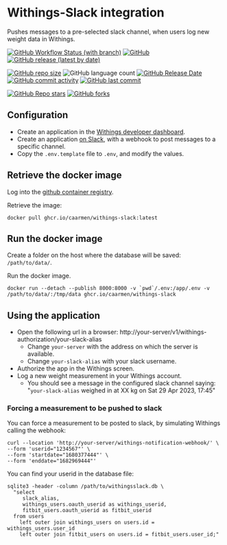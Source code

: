 # Withings-Slack integration

Pushes messages to a pre-selected slack channel, when users log new weight data in Withings.

[![GitHub Workflow Status (with branch)](https://img.shields.io/github/actions/workflow/status/caarmen/withings-slack/check.yml)](https://github.com/caarmen/withings-slack/actions/workflows/check.yml?query=branch%3Amain)
[![GitHub](https://img.shields.io/github/license/caarmen/withings-slack)](https://github.com/caarmen/withings-slack/blob/main/LICENSE)
[![GitHub release (latest by date)](https://img.shields.io/github/v/release/caarmen/withings-slack)](https://github.com/caarmen/withings-slack/releases)

[![GitHub repo size](https://img.shields.io/github/repo-size/caarmen/withings-slack)](https://github.com/caarmen/withings-slack/archive/refs/heads/main.zip)
![GitHub language count](https://img.shields.io/github/languages/count/caarmen/withings-slack)
[![GitHub Release Date](https://img.shields.io/github/release-date/caarmen/withings-slack)](https://github.com/caarmen/withings-slack/releases)
[![GitHub commit activity](https://img.shields.io/github/commit-activity/m/caarmen/withings-slack)](https://github.com/caarmen/withings-slack/commits/main)
[![GitHub last commit](https://img.shields.io/github/last-commit/caarmen/withings-slack)](https://github.com/caarmen/withings-slack/commits/main)

[![GitHub Repo stars](https://img.shields.io/github/stars/caarmen/withings-slack?style=social)](https://github.com/caarmen/withings-slack/stargazers)
[![GitHub forks](https://img.shields.io/github/forks/caarmen/withings-slack?style=social)](https://github.com/caarmen/withings-slack/forks)

## Configuration

* Create an application in the [Withings developer dashboard](https://developer.withings.com/dashboard/).
* Create an application [on Slack](https://api.slack.com/apps), with a webhook to post messages to a specific channel.
* Copy the `.env.template` file to `.env`, and modify the values.

## Retrieve the docker image

Log into the [github container registry](https://docs.github.com/en/packages/working-with-a-github-packages-registry/working-with-the-container-registry).

Retrieve the image:
```
docker pull ghcr.io/caarmen/withings-slack:latest
```

## Run the docker image

Create a folder on the host where the database will be saved: `/path/to/data/`.

Run the docker image.

```
docker run --detach --publish 8000:8000 -v `pwd`/.env:/app/.env -v /path/to/data/:/tmp/data ghcr.io/caarmen/withings-slack
```

## Using the application

* Open the following url in a browser: http://your-server/v1/withings-authorization/your-slack-alias
  - Change `your-server` with the address on which the server is available.
  - Change `your-slack-alias` with your slack username.
* Authorize the app in the Withings screen.
* Log a new weight measurement in your Withings account.
  - You should see a message in the configured slack channel saying: "`your-slack-alias` weighed in at XX kg on Sat 29 Apr 2023, 17:45"

### Forcing a measurement to be pushed to slack
You can force a measurement to be posted to slack, by simulating Withings calling the webhook:
```
curl --location 'http://your-server/withings-notification-webhook/' \
--form 'userid="1234567"' \
--form 'startdate="1680377444"' \
--form 'enddate="1682969444"'
```

You can find your userid in the database file:
```
sqlite3 -header -column /path/to/withingsslack.db \
  "select
     slack_alias,
     withings_users.oauth_userid as withings_userid,
     fitbit_users.oauth_userid as fitbit_userid
  from users
    left outer join withings_users on users.id = withings_users.user_id
    left outer join fitbit_users on users.id = fitbit_users.user_id;"
```
